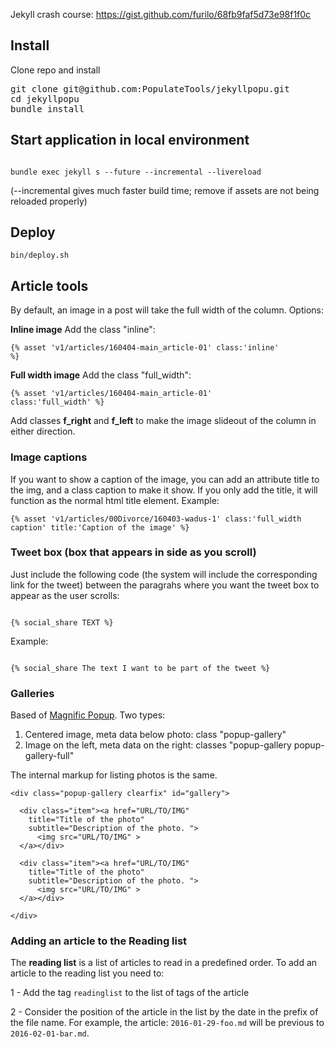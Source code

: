 Jekyll crash course: https://gist.github.com/furilo/68fb9faf5d73e98f1f0c

## Install

Clone repo and install

<pre>
git clone git@github.com:PopulateTools/jekyllpopu.git
cd jekyllpopu
bundle install
</pre>


## Start application in local environment

<code>
bundle exec jekyll s --future --incremental --livereload
</code>

(--incremental gives much faster build time; remove if assets are not being reloaded properly)

## Deploy

```
bin/deploy.sh
```

## Article tools

By default, an image in a post will take the full width of the column. Options:

<strong>Inline image</strong> Add the class "inline":

<code>{% asset 'v1/articles/160404-main_article-01' class:'inline' %}</code>

<strong>Full width image</strong> Add the class "full_width": 

<code>{% asset 'v1/articles/160404-main_article-01' class:'full_width' %}</code>

Add classes **f_right** and **f_left** to make the image slideout of the column in either direction.

### Image captions 

If you want to show a caption of the image, you can add an attribute title to the img, and a class caption to make it show. If you only add the title, it will function as the normal html title element. Example: 

```
{% asset 'v1/articles/00Divorce/160403-wadus-1' class:'full_width caption' title:'Caption of the image' %}
```


### Tweet box (box that appears in side as you scroll)

Just include the following code (the system will include the corresponding link for the tweet) between the paragrahs where you want the tweet box to appear as the user scrolls:

<code>
{% social_share TEXT %}
</code>

Example: 

<code>
{% social_share The text I want to be part of the tweet %}
</code>


### Galleries

Based of [Magnific Popup](http://dimsemenov.com/plugins/magnific-popup/). Two types:

1. Centered image, meta data below photo: class "popup-gallery"
2. Image on the left, meta data on the right: classes "popup-gallery popup-gallery-full"

The internal markup for listing photos is the same. 

```
<div class="popup-gallery clearfix" id="gallery">

  <div class="item"><a href="URL/TO/IMG" 
    title="Title of the photo"
    subtitle="Description of the photo. ">
      <img src="URL/TO/IMG" >
  </a></div>

  <div class="item"><a href="URL/TO/IMG" 
    title="Title of the photo"
    subtitle="Description of the photo. ">
      <img src="URL/TO/IMG" >
  </a></div>

</div>
```


### Adding an article to the Reading list

The **reading list** is a list of articles to read in a predefined order. To add an article to the
reading list you need to:

1 - Add the tag `readinglist` to the list of tags of the article

2 - Consider the position of the article in the list by the date in the prefix of the file name. For
example, the article: `2016-01-29-foo.md` will be previous to `2016-02-01-bar.md`.

